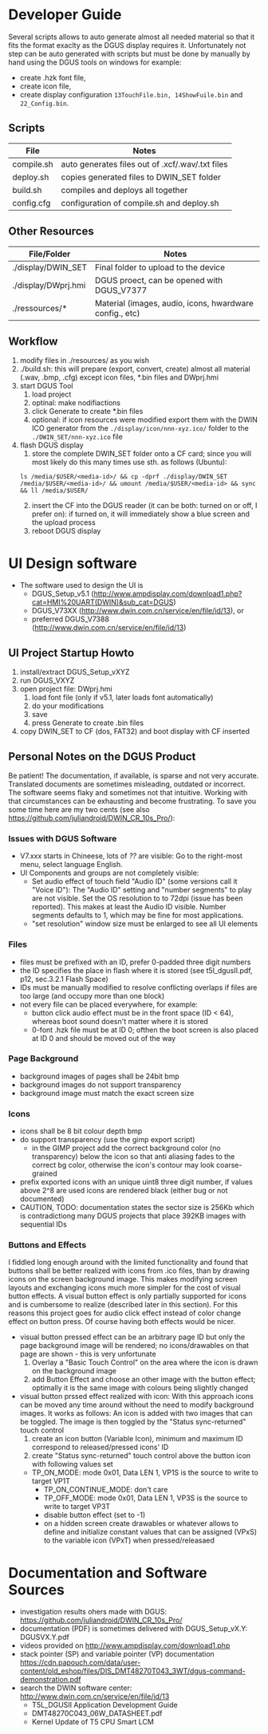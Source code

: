 # Developer Guide

Several scripts allows to auto generate almost all needed material so that it fits the format exaclty as the DGUS display requires it.
Unfortunately not step can be auto generated with scripts but must be done by manually by hand using the DGUS tools on windows
for example:

* create .hzk font file,
* create icon file,
* create display configuration `13TouchFile.bin, 14ShowFuile.bin` and `22_Config.bin`.

## Scripts

| File        | Notes                                            |
| ----------- | ------------------------------------------------ |
| compile.sh  | auto generates files out of .xcf/.wav/.txt files |
| deploy.sh   | copies generated files to DWIN_SET folder        |
| build.sh    | compiles and deploys all together                |
| config.cfg  | configuration of compile.sh and deploy.sh        |

## Other Resources

| File/Folder         | Notes                                                   |
| ------------------- | ------------------------------------------------------- |
| ./display/DWIN_SET  | Final folder to upload to the device                    |
| ./display/DWprj.hmi | DGUS proect, can be opened with DGUS_V7377              |
| ./ressources/*      | Material (images, audio, icons, hwardware config., etc) |

## Workflow

1. modify files in ./resources/ as you wish
2. ./build.sh: this will prepare (export, convert, create) almost all material (.wav, .bmp, .cfg) except icon files, \*.bin files and DWprj.hmi
3. start DGUS Tool
   1. load project
   3. optinal: make nodifiactions
   4. click Generate to create \*.bin files
   5. optional: if icon resources were modified export them with the DWIN ICO generator from the `./display/icon/nnn-xyz.ico/` folder to the `./DWIN_SET/nnn-xyz.ico` file
4. flash DGUS display
   1. store the complete DWIN_SET folder onto a CF card; since you will most likely do this many times use sth. as follows (Ubuntu): 
   ```
   ls /media/$USER/<media-id>/ && cp -dprf ./display/DWIN_SET /media/$USER/<media-id>/ && umount /media/$USER/<media-id> && sync && ll /media/$USER/
   ```
   2. insert the CF into the DGUS reader (it can be both: turned on or off, I prefer on): if turned on, it will immediately show a blue screen and the upload process
   3. reboot DGUS display

# UI Design software

* The software used to design the UI is
  * DGUS_Setup_v5.1 (http://www.ampdisplay.com/download1.php?cat=HMI%20UART(DWIN)&sub_cat=DGUS)
  * DGUS_V73XX (http://www.dwin.com.cn/service/en/file/id/13), or 
  * preferred DGUS_V7388 (http://www.dwin.com.cn/service/en/file/id/13)

## UI Project Startup Howto

1. install/extract DGUS_Setup_vXYZ
2. run DGUS_VXYZ
3. open project file: DWprj.hmi
   1. load font file (only if v5.1, later loads font automatically)
   2. do your modifications
   3. save
   4. press Generate to create .bin files
4. copy DWIN_SET to CF (dos, FAT32) and boot display with CF inserted

## Personal Notes on the DGUS Product

Be patient!
The documentation, if available, is sparse and not very accurate.
Translated documents are sometimes misleading, outdated or incorrect.
The software seems flaky and sometimes not that intuitive.
Working with that circumstances can be exhausting and become frustrating.
To save you some time here are my two cents (see also https://github.com/juliandroid/DWIN_CR_10s_Pro/):

### Issues with DGUS Software
* V7.xxx starts in Chineese, lots of *??* are visible: Go to the right-most menu, select language English.
* UI Components and groups are not completely visible: 
  * Set audio effect of touch field "Audio ID" (some versions call it "Voice ID"): The "Audio ID" setting and "number segments" to play are not visible. Set the OS resolution to to 72dpi (issue has been reported). This makes at least the Audio ID visible. Number segments defaults to 1, which may be fine for most applications.
  * "set resolution" window size must be enlarged to see all UI elements

### Files
* files must be prefixed with an ID, prefer 0-padded three digit numbers
* the ID specifies the place in flash where it is stored (see t5l_dgusII.pdf, p12, sec.3.2.1 Flash Space)
* IDs must be manually modified to resolve conflicting overlaps if files are too large (and occupy more than one block)
* not every file can be placed everywhere, for example:
  * button click audio effect must be in the front space (ID < 64), whereas boot sound doesn't matter where it is stored
  * 0-font .hzk file must be at ID 0; ofthen the boot screen is also placed at ID 0 and should be moved out of the way

### Page Background
* background images of pages shall be 24bit bmp
* background images do not support transparency
* background image must match the exact screen size

### Icons
* icons shall be 8 bit colour depth bmp
* do support transparency (use the gimp export script)
  * in the GIMP project add the correct background color (no transparency) below the icon so that anti aliasing fades to the correct bg color, otherwise the icon's contour may look coarse-grained
* prefix exported icons with an unique uint8 three digit number, if values above 2^8 are used icons are rendered black (either bug or not documented)
* CAUTION, TODO: documentation states the sector size is 256Kb which is contradictiong many DGUS projects that place 392KB images with sequential IDs

### Buttons and Effects
I fiddled long enough around with the limited functionality and found that buttons shall be better realized with icons from .ico files,
than by drawing icons on the screen background image.
This makes modifying screen layouts and exchanging icons much more simpler for the cost of visual button effects.
A visual button effect is only partially supported for icons and is cumbersome to realize (described later in this section).
For this reasons this project goes for audio click effect instead of color change effect on button press.
Of course having both effects would be nicer.

* visual button pressed effect can be an arbitrary page ID but only the page background image will be rendered; no icons/drawables on that page are shown - this is very unfortunate
  1. Overlay a "Basic Touch Control" on the area where the icon is drawn on the background image
  2. add Button Effect and choose an other image with the button effect; optimally it is the same image with colours being slightly changed
* visual button prssed effect realized with icon:
  With this approach icons can be moved any time around without the need to modify background images.
  It works as follows: An icon is added with two images that can be toggled.
  The image is then toggled by the "Status sync-returned" touch control
  1. create an icon button (Variable Icon), minimum and maximum ID correspond to released/pressed icons' ID
  2. create "Status sync-returned" touch control above the button icon with following values set
  * TP_ON_MODE: mode 0x01, Data LEN 1, VP1S is the source to write to target VP1T
     * TP_ON_CONTINUE_MODE: don't care
     * TP_OFF_MODE: mode 0x01, Data LEN 1, VP3S is the source to write to target VP3T
     * disable button effect (set to -1)
     * on a hidden screen create drawables or whatever allows to define and initialize constant values that can be assigned (VPxS) to the variable icon (VPxT) when pressed/releasaed

# Documentation and Software Sources

* investigation results ohers made with DGUS: https://github.com/juliandroid/DWIN_CR_10s_Pro/
* documentation (PDF) is sometimes delivered with DGUS_Setup_vX.Y: DGUSVX.Y.pdf 
* videos provided on http://www.ampdisplay.com/download1.php
* stack pointer (SP) and variable pointer (VP) documentation https://cdn.papouch.com/data/user-content/old_eshop/files/DIS_DMT48270T043_3WT/dgus-command-demonstration.pdf
* search the DWIN software center: http://www.dwin.com.cn/service/en/file/id/13
  * T5L_DGUSII Application Development Guide
  * DMT48270C043_06W_DATASHEET.pdf
  * Kernel Update of T5 CPU Smart LCM
